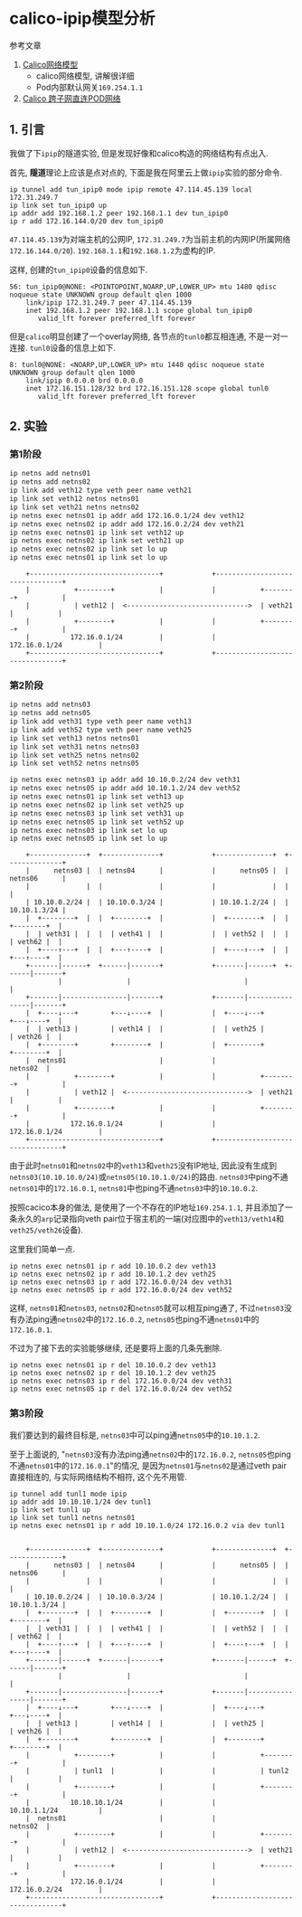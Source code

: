 # calico-ipip模型分析

参考文章

1. [Calico网络模型](https://www.cnblogs.com/menkeyi/p/11364977.html)
    - calico网络模型, 讲解很详细
    - Pod内部默认网关`169.254.1.1`
2. [Calico 跨子网直连POD网络](https://www.jianshu.com/p/19dca91c71ce)

## 1. 引言

我做了下`ipip`的隧道实验, 但是发现好像和calico构造的网络结构有点出入.

首先, **隧道**理论上应该是点对点的, 下面是我在阿里云上做`ipip`实验的部分命令.

```
ip tunnel add tun_ipip0 mode ipip remote 47.114.45.139 local 172.31.249.7
ip link set tun_ipip0 up
ip addr add 192.168.1.2 peer 192.168.1.1 dev tun_ipip0
ip r add 172.16.144.0/20 dev tun_ipip0
```

`47.114.45.139`为对端主机的公网IP, `172.31.249.7`为当前主机的内网IP(所属网络`172.16.144.0/20`). `192.168.1.1`和`192.168.1.2`为虚构的IP.

这样, 创建的`tun_ipip0`设备的信息如下.

```
56: tun_ipip0@NONE: <POINTOPOINT,NOARP,UP,LOWER_UP> mtu 1480 qdisc noqueue state UNKNOWN group default qlen 1000
    link/ipip 172.31.249.7 peer 47.114.45.139
    inet 192.168.1.2 peer 192.168.1.1 scope global tun_ipip0
       valid_lft forever preferred_lft forever
```

但是`calico`明显创建了一个overlay网络, 各节点的`tunl0`都互相连通, 不是一对一连接. `tunl0`设备的信息上如下.

```
8: tunl0@NONE: <NOARP,UP,LOWER_UP> mtu 1440 qdisc noqueue state UNKNOWN group default qlen 1000
    link/ipip 0.0.0.0 brd 0.0.0.0
    inet 172.16.151.128/32 brd 172.16.151.128 scope global tunl0
       valid_lft forever preferred_lft forever
```

## 2. 实验

### 第1阶段

```bash
ip netns add netns01
ip netns add netns02
ip link add veth12 type veth peer name veth21 
ip link set veth12 netns netns01
ip link set veth21 netns netns02
ip netns exec netns01 ip addr add 172.16.0.1/24 dev veth12
ip netns exec netns02 ip addr add 172.16.0.2/24 dev veth21
ip netns exec netns01 ip link set veth12 up
ip netns exec netns02 ip link set veth21 up
ip netns exec netns02 ip link set lo up
ip netns exec netns01 ip link set lo up
```

```
    +--------------------------------+            +--------------------------------+
    |           +--------+           |            |           +--------+           |
    |           | veth12 |  <------------------------------>  | veth21 |           |
    |           +--------+           |            |           +--------+           |
    |          172.16.0.1/24         |            |          172.16.0.1/24         |
    +--------------------------------+            +--------------------------------+
```

### 第2阶段

```bash
ip netns add netns03
ip netns add netns05
ip link add veth31 type veth peer name veth13
ip link add veth52 type veth peer name veth25
ip link set veth13 netns netns01
ip link set veth31 netns netns03
ip link set veth25 netns netns02
ip link set veth52 netns netns05

ip netns exec netns03 ip addr add 10.10.0.2/24 dev veth31
ip netns exec netns05 ip addr add 10.10.1.2/24 dev veth52
ip netns exec netns01 ip link set veth13 up
ip netns exec netns02 ip link set veth25 up
ip netns exec netns03 ip link set veth31 up
ip netns exec netns05 ip link set veth52 up
ip netns exec netns03 ip link set lo up
ip netns exec netns05 ip link set lo up
```

```
    +--------------+  +--------------+            +--------------+  +--------------+
    |      netns03 |  | netns04      |            |      netns05 |  | netns06      |
    |              |  |              |            |              |  |              |
    | 10.10.0.2/24 |  | 10.10.0.3/24 |            | 10.10.1.2/24 |  | 10.10.1.3/24 |
    |  +--------+  |  |  +--------+  |            |  +--------+  |  |  +--------+  |
    |  | veth31 |  |  |  | veth41 |  |            |  | veth52 |  |  |  | veth62 |  |
    |  +----↑---+  |  |  +---↑----+  |            |  +----↑---+  |  |  +---↑----+  |
    +-------|------+  +------|-------+            +-------|------+  +------|-------+
            |                |                            |                |        
    +-------|----------------|-------+            +-------|----------------|-------+
    |  +----↓---+        +---↓----+  |            |  +----↓---+        +---↓----+  |
    |  | veth13 |        | veth14 |  |            |  | veth25 |        | veth26 |  |
    |  +--------+        +--------+  |            |  +--------+        +--------+  |
    |  netns01                       |            |                       netns02  |
    |           +--------+           |            |           +--------+           |
    |           | veth12 |  <------------------------------>  | veth21 |           |
    |           +--------+           |            |           +--------+           |
    |          172.16.0.1/24         |            |          172.16.0.1/24         |
    +--------------------------------+            +--------------------------------+
```

由于此时`netns01`和`netns02`中的`veth13`和`veth25`没有IP地址, 因此没有生成到`netns03(10.10.10.0/24)`或`netns05(10.10.1.0/24)`的路由. `netns03`中ping不通`netns01`中的`172.16.0.1`, `netns01`中也ping不通`netns03`中的`10.10.0.2`.

按照cacico本身的做法, 是使用了一个不存在的IP地址`169.254.1.1`, 并且添加了一条永久的`arp`记录指向veth pair位于宿主机的一端(对应图中的`veth13/veth14`和`veth25/veth26`设备).

这里我们简单一点.

```
ip netns exec netns01 ip r add 10.10.0.2 dev veth13
ip netns exec netns02 ip r add 10.10.1.2 dev veth25
ip netns exec netns03 ip r add 172.16.0.0/24 dev veth31
ip netns exec netns05 ip r add 172.16.0.0/24 dev veth52
```

这样, `netns01`和`netns03`, `netns02`和`netns05`就可以相互ping通了, 不过`netns03`没有办法ping通`netns02`中的`172.16.0.2`, `netns05`也ping不通`netns01`中的`172.16.0.1`.

不过为了接下去的实验能够继续, 还是要将上面的几条先删除.

```
ip netns exec netns01 ip r del 10.10.0.2 dev veth13
ip netns exec netns02 ip r del 10.10.1.2 dev veth25
ip netns exec netns03 ip r del 172.16.0.0/24 dev veth31
ip netns exec netns05 ip r del 172.16.0.0/24 dev veth52
```

### 第3阶段

我们要达到的最终目标是, `netns03`中可以ping通`netns05`中的`10.10.1.2`.

至于上面说的, "`netns03`没有办法ping通`netns02`中的`172.16.0.2`, `netns05`也ping不通`netns01`中的`172.16.0.1`"的情况, 是因为`netns01`与`netns02`是通过veth pair直接相连的, 与实际网络结构不相符, 这个先不用管.

```
ip tunnel add tunl1 mode ipip
ip addr add 10.10.10.1/24 dev tunl1
ip link set tunl1 up
ip link set tunl1 netns netns01
ip netns exec netns01 ip r add 10.10.1.0/24 172.16.0.2 via dev tunl1


```

```
    +--------------+  +--------------+            +--------------+  +--------------+
    |      netns03 |  | netns04      |            |      netns05 |  | netns06      |
    |              |  |              |            |              |  |              |
    | 10.10.0.2/24 |  | 10.10.0.3/24 |            | 10.10.1.2/24 |  | 10.10.1.3/24 |
    |  +--------+  |  |  +--------+  |            |  +--------+  |  |  +--------+  |
    |  | veth31 |  |  |  | veth41 |  |            |  | veth52 |  |  |  | veth62 |  |
    |  +----↑---+  |  |  +---↑----+  |            |  +----↑---+  |  |  +---↑----+  |
    +-------|------+  +------|-------+            +-------|------+  +------|-------+
            |                |                            |                |        
    +-------|----------------|-------+            +-------|----------------|-------+
    |  +----↓---+        +---↓----+  |            |  +----↓---+        +---↓----+  |
    |  | veth13 |        | veth14 |  |            |  | veth25 |        | veth26 |  |
    |  +--------+        +--------+  |            |  +--------+        +--------+  |
    |           +--------+           |            |           +--------+           |
    |           | tunl1  |           |            |           | tunl2  |           |
    |           +--------+           |            |           +--------+           |
    |          10.10.10.1/24         |            |          10.10.1.1/24          |
    |  netns01                       |            |                       netns02  |
    |           +--------+           |            |           +--------+           |
    |           | veth12 |  <------------------------------>  | veth21 |           |
    |           +--------+           |            |           +--------+           |
    |          172.16.0.1/24         |            |          172.16.0.2/24         |
    +--------------------------------+            +--------------------------------+
```
